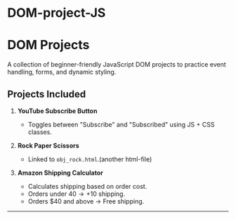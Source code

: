 # DOM-project-JS
# DOM Projects 

A collection of beginner-friendly JavaScript DOM projects to practice event handling, forms, and dynamic styling.

## Projects Included

1. **YouTube Subscribe Button**
   - Toggles between "Subscribe" and "Subscribed" using JS + CSS classes.

2. **Rock Paper Scissors**
   - Linked to `obj_rock.html`.(another html-file)

3. **Amazon Shipping Calculator**
   - Calculates shipping based on order cost.
   - Orders under $40 → +$10 shipping.
   - Orders $40 and above → Free shipping.

---

 

